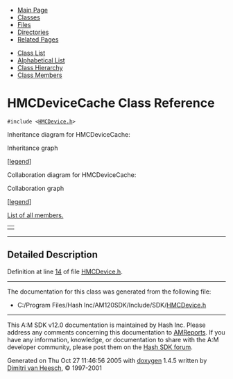 <div class="tabs">

- [Main Page](index.md)
- <span id="current">[Classes](annotated.md)</span>
- [Files](files.md)
- [Directories](dirs.md)
- [Related Pages](pages.md)

</div>

<div class="tabs">

- [Class List](annotated.md)
- [Alphabetical List](classes.md)
- [Class Hierarchy](hierarchy.md)
- [Class Members](functions.md)

</div>

# HMCDeviceCache Class Reference

`#include <`<a href="HMCDevice_8h-source.md" class="el"><code>HMCDevice.h</code></a>`>`

Inheritance diagram for HMCDeviceCache:

<span class="image placeholder" original-image-src="classHMCDeviceCache__inherit__graph.gif" original-image-title="" border="0" usemap="#HMCDeviceCache__inherit__map">Inheritance graph</span>

\[[legend](graph_legend.md)\]

Collaboration diagram for HMCDeviceCache:

<span class="image placeholder" original-image-src="classHMCDeviceCache__coll__graph.gif" original-image-title="" border="0" usemap="#HMCDeviceCache__coll__map">Collaboration graph</span>

\[[legend](graph_legend.md)\]

[List of all members.](classHMCDeviceCache-members.md)

|     |
|-----|
|     |

------------------------------------------------------------------------

<span id="_details"></span>

## Detailed Description

Definition at line <a href="HMCDevice_8h-source.md#l00014" class="el">14</a> of file <a href="HMCDevice_8h-source.md" class="el">HMCDevice.h</a>.

------------------------------------------------------------------------

The documentation for this class was generated from the following file:

- C:/Program Files/Hash Inc/AM120SDK/Include/SDK/<a href="HMCDevice_8h-source.md" class="el">HMCDevice.h</a>

------------------------------------------------------------------------

<span class="small">This A:M SDK v12.0 documentation is maintained by Hash Inc. Please address any comments concerning this documentation to [AMReports](http://www.hash.com/reports). If you have any information, knowledge, or documentation to share with the A:M developer community, please post them on the [Hash SDK forum](http://www.hash.com/forums/index.php?showforum=11).</span>

Generated on Thu Oct 27 11:46:56 2005 with [<span class="image placeholder" original-image-src="doxygen.png" original-image-title="" height="45" width="100" align="middle" border="0">doxygen</span>](http://www.doxygen.org/index.html) 1.4.5 written by [Dimitri van Heesch](mailto:dimitri@stack.nl), © 1997-2001
